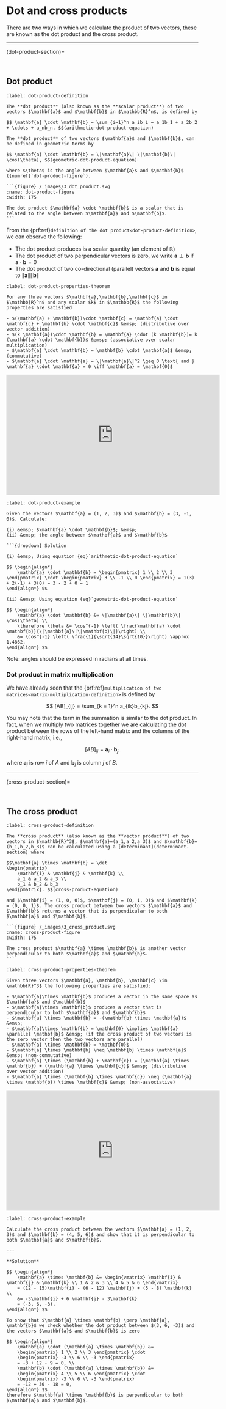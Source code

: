 # Dot and cross products

There are two ways in which we calculate the product of two vectors, these are known as the dot product and the cross product.

---

(dot-product-section)=

```{index} Vector ; dot product
```

```{index} Dot product
```

## Dot product

````{prf:definition} The dot product
:label: dot-product-definition

The **dot product** (also known as the **scalar product**) of two vectors $\mathbf{a}$ and $\mathbf{b}$ in $\mathbb{R}^n$, is defined by

$$ \mathbf{a} \cdot \mathbf{b} = \sum_{i=1}^n a_ib_i = a_1b_1 + a_2b_2 + \cdots + a_nb_n. $$(arithmetic-dot-product-equation)

The **dot product** of two vectors $\mathbf{a}$ and $\mathbf{b}$, can be defined in geometric terms by

$$ \mathbf{a} \cdot \mathbf{b} = \|\mathbf{a}\| \|\mathbf{b}\| \cos(\theta), $$(geometric-dot-product-equation)

where $\theta$ is the angle between $\mathbf{a}$ and $\mathbf{b}$ ({numref}`dot-product-figure`).

```{figure} /_images/3_dot_product.svg
:name: dot-product-figure
:width: 175

The dot product $\mathbf{a} \cdot \mathbf{b}$ is a scalar that is related to the angle between $\mathbf{a}$ and $\mathbf{b}$.
```
````

From the {prf:ref}`definition of the dot product<dot-product-definition>`, we can observe the following:

- The dot product produces is a scalar quantity (an element of $\mathbb{R}$)
- The dot product of two perpendicular vectors is zero, we write $\mathbf{a}\perp\mathbf{b}$ if $\mathbf{a}\cdot\mathbf{b}=0$
- The dot product of two co-directional (parallel) vectors $\mathbf{a}$ and $\mathbf{b}$ is equal to $\|\mathbf{a}\| \|\mathbf{b}\|$

```{prf:theorem} Properties of the dot product
:label: dot-product-properties-theorem

For any three vectors $\mathbf{a},\mathbf{b},\mathbf{c}$ in $\mathbb{R}^n$ and any scalar $k$ in $\mathbb{R}$ the following properties are satisfied

- $(\mathbf{a} + \mathbf{b})\cdot \mathbf{c} = \mathbf{a} \cdot \mathbf{c} + \mathbf{b} \cdot \mathbf{c}$ &emsp; (distributive over vector addition)
- $(k \mathbf{a})\cdot \mathbf{b} = \mathbf{a} \cdot (k \mathbf{b})= k (\mathbf{a} \cdot \mathbf{b})$ &emsp; (associative over scalar multiplication)
- $\mathbf{a} \cdot \mathbf{b} = \mathbf{b} \cdot \mathbf{a}$ &emsp; (commutative)
- $\mathbf{a} \cdot \mathbf{a} = \|\mathbf{a}\|^2 \geq 0 \text{ and } \mathbf{a} \cdot \mathbf{a} = 0 \iff \mathbf{a} = \mathbf{0}$
```

<iframe width="560" height="315" src="https://www.youtube.com/embed/y4h-vZfuNCM?si=w0nM__33kfansojn" title="YouTube video player" frameborder="0" allow="accelerometer; autoplay; clipboard-write; encrypted-media; gyroscope; picture-in-picture; web-share" allowfullscreen></iframe>

```{prf:example}
:label: dot-product-example

Given the vectors $\mathbf{a} = (1, 2, 3)$ and $\mathbf{b} = (3, -1, 0)$. Calculate:

(i) &emsp; $\mathbf{a} \cdot \mathbf{b}$; &emsp;
(ii) &emsp; the angle between $\mathbf{a}$ and $\mathbf{b}$

```{dropdown} Solution

(i) &emsp; Using equation {eq}`arithmetic-dot-product-equation`

$$ \begin{align*}
    \mathbf{a} \cdot \mathbf{b} = \begin{pmatrix} 1 \\ 2 \\ 3 \end{pmatrix} \cdot \begin{pmatrix} 3 \\ -1 \\ 0 \end{pmatrix} = 1(3) + 2(-1) + 3(0) = 3 - 2 + 0 = 1
\end{align*} $$

(ii) &emsp; Using equation {eq}`geometric-dot-product-equation`

$$ \begin{align*}
    \mathbf{a} \cdot \mathbf{b} &= \|\mathbf{a}\| \|\mathbf{b}\| \cos(\theta) \\
    \therefore \theta &= \cos^{-1} \left( \frac{\mathbf{a} \cdot \mathbf{b}}{\|\mathbf{a}\|\|\mathbf{b}\|}\right) \\
    &= \cos^{-1} \left( \frac{1}{\sqrt{14}\sqrt{10}}\right) \approx 1.4862.
\end{align*} $$
```

Note: angles should be expressed in radians at all times.

### Dot product in matrix multiplication

We have already seen that the {prf:ref}`multiplication of two matrices<matrix-multiplication-definition>` is defined by

$$ [AB]_{ij} = \sum_{k = 1}^n a_{ik}b_{kj}. $$

You may note that the term in the summation is similar to the dot product. In fact, when we multiply two matrices together we are calculating the dot product between the rows of the left-hand matrix and the columns of the right-hand matrix, i.e., 

$$ [AB]_{ij} = \mathbf{a}_i \cdot \mathbf{b}_j, $$

where $\mathbf{a}_i$ is row $i$ of $A$ and $\mathbf{b}_j$ is column $j$ of $B$.

---

(cross-product-section)=

```{index} Vector ; cross product
```

```{index} Cross product
```

## The cross product

````{prf:definition} The cross product
:label: cross-product-definition

The **cross product** (also known as the **vector product**) of two vectors in $\mathbb{R}^3$, $\mathbf{a}=(a_1,a_2,a_3)$ and $\mathbf{b}=(b_1,b_2,b_3)$ can be calculated using a [determinant](determinant-section) where 

$$\mathbf{a} \times \mathbf{b} = \det 
\begin{pmatrix}
    \mathbf{i} & \mathbf{j} & \mathbf{k} \\
    a_1 & a_2 & a_3 \\
    b_1 & b_2 & b_3
\end{pmatrix}. $$(cross-product-equation)

and $\mathbf{i} = (1, 0, 0)$, $\mathbf{j} = (0, 1, 0)$ and $\mathbf{k} = (0, 0, 1)$. The cross product between two vectors $\mathbf{a}$ and $\mathbf{b}$ returns a vector that is perpendicular to both $\mathbf{a}$ and $\mathbf{b}$.

```{figure} /_images/3_cross_product.svg
:name: cross-product-figure
:width: 175

The cross product $\mathbf{a} \times \mathbf{b}$ is another vector perpendicular to both $\mathbf{a}$ and $\mathbf{b}$.
```
````

```{prf:theorem} Properties of the cross product
:label: cross-product-properties-theorem

Given three vectors $\mathbf{a}, \mathbf{b}, \mathbf{c} \in \mathbb{R}^3$ the following properties are satisfied:

- $\mathbf{a}\times \mathbf{b}$ produces a vector in the same space as $\mathbf{a}$ and $\mathbf{b}$
- $\mathbf{a}\times \mathbf{b}$ produces a vector that is perpendicular to both $\mathbf{a}$ and $\mathbf{b}$
- $\mathbf{a} \times \mathbf{b} = -(\mathbf{b} \times \mathbf{a})$ &emsp;
- $\mathbf{a}\times \mathbf{b} = \mathbf{0} \implies \mathbf{a} \parallel \mathbf{b}$ &emsp; (if the cross product of two vectors is the zero vector then the two vectors are parallel)
- $\mathbf{a} \times \mathbf{b} = \mathbf{0}$
- $\mathbf{a} \times \mathbf{b} \neq \mathbf{b} \times \mathbf{a}$ &emsp; (non-commutative)
- $\mathbf{a} \times (\mathbf{b} + \mathbf{c}) = (\mathbf{a} \times \mathbf{b}) + (\mathbf{a} \times \mathbf{c})$ &emsp; (distributive over vector addition)
- $\mathbf{a} \times (\mathbf{b} \times \mathbf{c}) \neq (\mathbf{a} \times \mathbf{b}) \times \mathbf{c}$ &emsp; (non-associative)
```




<iframe width="560" height="315" src="https://www.youtube.com/embed/Sceq8YZKDj0?si=cOXlV6HsV35kKKjY" title="YouTube video player" frameborder="0" allow="accelerometer; autoplay; clipboard-write; encrypted-media; gyroscope; picture-in-picture; web-share" allowfullscreen></iframe>

```{prf:example}
:label: cross-product-example

Calculate the cross product between the vectors $\mathbf{a} = (1, 2, 3)$ and $\mathbf{b} = (4, 5, 6)$ and show that it is perpendicular to both $\mathbf{a}$ and $\mathbf{b}$.

--- 

**Solution**

$$ \begin{align*}
    \mathbf{a} \times \mathbf{b} &= \begin{vmatrix} \mathbf{i} & \mathbf{j} & \mathbf{k} \\ 1 & 2 & 3 \\ 4 & 5 & 6 \end{vmatrix}
    = (12 - 15)\mathbf{i} - (6 - 12) \mathbf{j} + (5 - 8) \mathbf{k} \\
    &= -3\mathbf{i} + 6 \mathbf{j} - 3\mathbf{k}
    = (-3, 6, -3).
\end{align*} $$

To show that $\mathbf{a} \times \mathbf{b} \perp \mathbf{a}, \mathbf{b}$ we check whether the dot product between $(3, 6, -3)$ and the vectors $\mathbf{a}$ and $\mathbf{b}$ is zero

$$ \begin{align*}
    \mathbf{a} \cdot (\mathbf{a} \times \mathbf{b}) &= 
    \begin{pmatrix} 1 \\ 2 \\ 3 \end{pmatrix} \cdot
    \begin{pmatrix} -3 \\ 6 \\ -3 \end{pmatrix} 
    = -3 + 12 - 9 = 0, \\
    \mathbf{b} \cdot (\mathbf{a} \times \mathbf{b}) &=
    \begin{pmatrix} 4 \\ 5 \\ 6 \end{pmatrix} \cdot
    \begin{pmatrix} -3 \\ 6 \\ -3 \end{pmatrix}
    = -12 + 30 - 18 = 0,
\end{align*} $$
therefore $\mathbf{a} \times \mathbf{b}$ is perpendicular to both $\mathbf{a}$ and $\mathbf{b}$.
```
